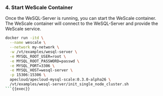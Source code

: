 ### 4. Start WeScale Container

Once the WeSQL-Server is running, you can start the WeScale container. The WeScale container will connect to the WeSQL-Server and provide the WeScale service.

```bash
docker run -itd \
  --name wescale \
  --network my-network \
  -w /vt/examples/wesql-server \
  -e MYSQL_ROOT_USER=root \
  -e MYSQL_ROOT_PASSWORD=passwd \
  -e MYSQL_PORT=3306 \
  -e MYSQL_HOST=wesql-server \
  -p 15306:15306 \
  apecloud/apecloud-mysql-scale:0.3.0-alpha26 \
  /vt/examples/wesql-server/init_single_node_cluster.sh
```{{exec}}